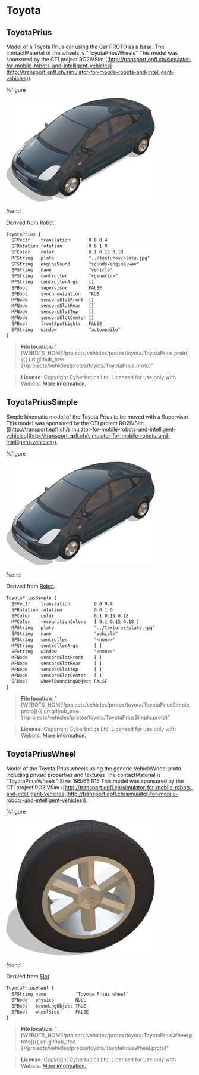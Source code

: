 # Toyota

## ToyotaPrius

Model of a Toyota Prius car using the Car PROTO as a base.
The contactMaterial of the wheels is "ToyotaPriusWheels"
This model was sponsored by the CTI project RO2IVSim ([http://transport.epfl.ch/simulator-for-mobile-robots-and-intelligent-vehicles](http://transport.epfl.ch/simulator-for-mobile-robots-and-intelligent-vehicles)).

%figure

![ToyotaPrius](images/toyota/ToyotaPrius.thumbnail.png)

%end

Derived from [Robot](../reference/robot.md).

```
ToyotaPrius {
  SFVec3f    translation       0 0 0.4
  SFRotation rotation          0 0 1 0
  SFColor    color             0.1 0.15 0.18
  MFString   plate             "../textures/plate.jpg"
  SFString   engineSound       "sounds/engine.wav"
  SFString   name              "vehicle"
  SFString   controller        "<generic>"
  MFString   controllerArgs    []
  SFBool     supervisor        FALSE
  SFBool     synchronization   TRUE
  MFNode     sensorsSlotFront  []
  MFNode     sensorsSlotRear   []
  MFNode     sensorsSlotTop    []
  MFNode     sensorsSlotCenter []
  SFBool     frontSpotLights   FALSE
  SFString   window            "automobile"
}
```

> **File location**: "[WEBOTS\_HOME/projects/vehicles/protos/toyota/ToyotaPrius.proto]({{ url.github_tree }}/projects/vehicles/protos/toyota/ToyotaPrius.proto)"

> **License**: Copyright Cyberbotics Ltd. Licensed for use only with Webots.
[More information.](https://cyberbotics.com/webots_assets_license)

## ToyotaPriusSimple

Simple kinematic model of the Toyota Prius to be moved with a Supervisor.
This model was sponsored by the CTI project RO2IVSim ([http://transport.epfl.ch/simulator-for-mobile-robots-and-intelligent-vehicles](http://transport.epfl.ch/simulator-for-mobile-robots-and-intelligent-vehicles)).

%figure

![ToyotaPriusSimple](images/toyota/ToyotaPriusSimple.thumbnail.png)

%end

Derived from [Robot](../reference/robot.md).

```
ToyotaPriusSimple {
  SFVec3f    translation         0 0 0.4
  SFRotation rotation            0 0 1 0
  SFColor    color               0.1 0.15 0.18
  MFColor    recognitionColors   [ 0.1 0.15 0.18 ]
  MFString   plate               "../textures/plate.jpg"
  SFString   name                "vehicle"
  SFString   controller          "<none>"
  MFString   controllerArgs      [ ]
  SFString   window              "<none>"
  MFNode     sensorsSlotFront    [ ]
  MFNode     sensorsSlotRear     [ ]
  MFNode     sensorsSlotTop      [ ]
  MFNode     sensorsSlotCenter   [ ]
  SFBool     wheelBoundingObject FALSE
}
```

> **File location**: "[WEBOTS\_HOME/projects/vehicles/protos/toyota/ToyotaPriusSimple.proto]({{ url.github_tree }}/projects/vehicles/protos/toyota/ToyotaPriusSimple.proto)"

> **License**: Copyright Cyberbotics Ltd. Licensed for use only with Webots.
[More information.](https://cyberbotics.com/webots_assets_license)

## ToyotaPriusWheel

Model of the Toyota Prius wheels using the generic VehicleWheel proto
including physic properties and textures
The contactMaterial is "ToyotaPriusWheels"
Size: 195/65 R15
This model was sponsored by the CTI project RO2IVSim ([http://transport.epfl.ch/simulator-for-mobile-robots-and-intelligent-vehicles](http://transport.epfl.ch/simulator-for-mobile-robots-and-intelligent-vehicles)).

%figure

![ToyotaPriusWheel](images/toyota/ToyotaPriusWheel.thumbnail.png)

%end

Derived from [Slot](../reference/slot.md).

```
ToyotaPriusWheel {
  SFString name           "Toyota Prius wheel"
  SFNode   physics        NULL
  SFBool   boundingObject TRUE
  SFBool   wheelSide      FALSE
}
```

> **File location**: "[WEBOTS\_HOME/projects/vehicles/protos/toyota/ToyotaPriusWheel.proto]({{ url.github_tree }}/projects/vehicles/protos/toyota/ToyotaPriusWheel.proto)"

> **License**: Copyright Cyberbotics Ltd. Licensed for use only with Webots.
[More information.](https://cyberbotics.com/webots_assets_license)

